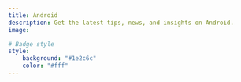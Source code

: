 ```yaml
---
title: Android
description: Get the latest tips, news, and insights on Android.
image: 

# Badge style
style:
    background: "#1e2c6c"
    color: "#fff"
---
```

